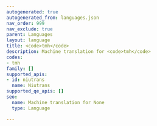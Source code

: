 ```yaml
---
autogenerated: true
autogenerated_from: languages.json
nav_order: 999
nav_exclude: true
parent: Languages
layout: language
title: <code>tmh</code>
description: Machine translation for <code>tmh</code>
codes:
- tmh
family: []
supported_apis:
- id: niutrans
  name: Niutrans
supported_qe_apis: []
seo:
  name: Machine translation for None
  type: Language

---
```


